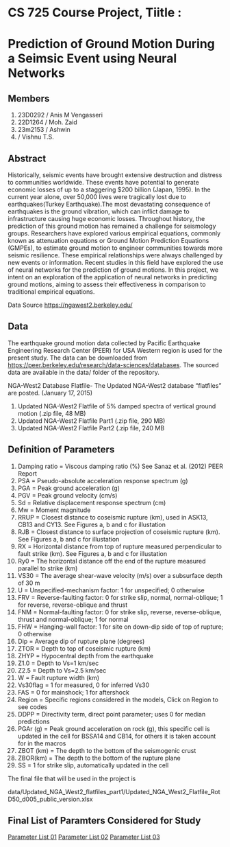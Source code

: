 # CS 725 Course Project, Tiitle :
# Prediction of Ground Motion During a Seimsic Event using Neural Networks

## Members

1. 23D0292 / Anis M Vengasseri 
2. 22D1264 / Moh. Zaid
3. 23m2153 / Ashwin 
4. / Vishnu T.S.



## Abstract
Historically, seismic events have brought extensive destruction and distress to communities worldwide. These events have potential to generate economic losses of up to a staggering $200 billion (Japan, 1995). In the current year alone, over 50,000 lives were tragically lost due to earthquakes(Turkey Earthquake).The most devastating consequence of earthquakes is the ground vibration, which can inflict damage to infrastructure causing huge economic losses. Throughout history, the prediction of this ground motion has remained a challenge for seismology groups. Researchers have explored various empirical equations, commonly known as attenuation equations or Ground Motion Prediction Equations (GMPEs), to estimate ground motion to engineer communities towards more seismic resilience. These empirical relationships were always challenged by new events or information. Recent studies in this field have explored the use of neural networks for the prediction of ground motions. In this project, we intent on an exploration of the application of neural networks in predicting ground motions, aiming to assess their effectiveness in comparison to traditional empirical equations.

 Data Source https://ngawest2.berkeley.edu/

## Data

The earthquake ground motion data collected by Pacific Earthquake Engineering Research Center (PEER) for USA Western region is used for the present study.
The data can be downloaded from https://peer.berkeley.edu/research/data-sciences/databases. The sourced data are available in the data/ folder of the repository.

NGA-West2 Database Flatfile- The Updated NGA-West2 database “flatfiles” are posted. (January 17, 2015)

1. Updated NGA-West2 Flatfile of 5% damped spectra of vertical ground motion (.zip file, 48 MB)
2. Updated NGA-West2 Flatfile Part1 (.zip file, 290 MB)
3. Updated NGA-West2 Flatfile Part2 (.zip file, 240 MB

## Definition of Parameters	
1. Damping ratio	=  Viscous damping ratio (%) See Sanaz et al. (2012) PEER Report
2. PSA	=  Pseudo-absolute acceleration response spectrum (g)
3. PGA	=  Peak ground acceleration (g)
4. PGV	=  Peak ground velocity (cm/s)
5. Sd	=  Relative displacement response spectrum (cm)
6. Mw	=  Moment magnitude
7. RRUP	=  Closest distance to coseismic rupture (km), used in ASK13, CB13 and CY13. See Figures a, b and c for illustation
8. RJB	=  Closest distance to surface projection of coseismic rupture (km). See Figures a, b and c for illustation
9. RX	=  Horizontal distance from top of rupture measured perpendicular to fault strike (km). See Figures a, b and c for illustation
10. Ry0	=  The horizontal distance off the end of the rupture measured parallel to  strike (km)
11. VS30	= The average shear-wave velocity (m/s) over a subsurface depth of 30 m
12. U	=  Unspecified-mechanism factor:  1 for unspecified; 0 otherwise
13. FRV	=  Reverse-faulting factor:  0 for strike slip, normal, normal-oblique; 1 for reverse, reverse-oblique and thrust
14. FNM	=  Normal-faulting factor:  0 for strike slip, reverse, reverse-oblique, thrust and normal-oblique; 1 for normal
15. FHW	=  Hanging-wall factor:  1 for site on down-dip side of top of rupture; 0 otherwise
16. Dip	=  Average dip of rupture plane (degrees)
17. ZTOR	=  Depth to top of coseismic rupture (km)
18. ZHYP	=  Hypocentral depth from the earthquake
19. Z1.0 	= Depth to Vs=1 km/sec
20. Z2.5 	= Depth to Vs=2.5 km/sec
21. W	=  Fault rupture width (km)
22. Vs30flag	=  1 for measured, 0 for inferred Vs30
23. FAS	=   0 for mainshock; 1 for aftershock
24. Region	= Specific regions considered in the models, Click on Region to see codes
25. DDPP	=  Directivity term, direct point parameter; uses 0 for median predictions
26. PGAr (g) 	= Peak ground acceleration on rock (g), this specific cell is updated in the cell for BSSA14 and CB14, for others it is taken account for in the macros
27. ZBOT (km)	= The depth to the bottom of the seismogenic crust
28. ZBOR(km) 	= The depth to the bottom of the rupture plane
29. SS	=  1 for strike slip, automatically updated in the cell

The final file that will be used in the project is

data/Updated_NGA_West2_flatfiles_part1/Updated_NGA_West2_Flatfile_RotD50_d005_public_version.xlsx

## Final List of Paramters Considered for Study

[Parameter List 01](figures/param1.png)
[Parameter List 02](figures/param1.png)
[Parameter List 03](figures/param1.png)
